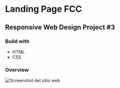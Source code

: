 # Landing Page FCC

## Responsive Web Design Project #3

### Build with

- HTML
- CSS

### Overview

![Screenshot del sitio web](https://i.ibb.co/hmxJPnN/Landing-Page.png "Vista del sitio en desktop")
